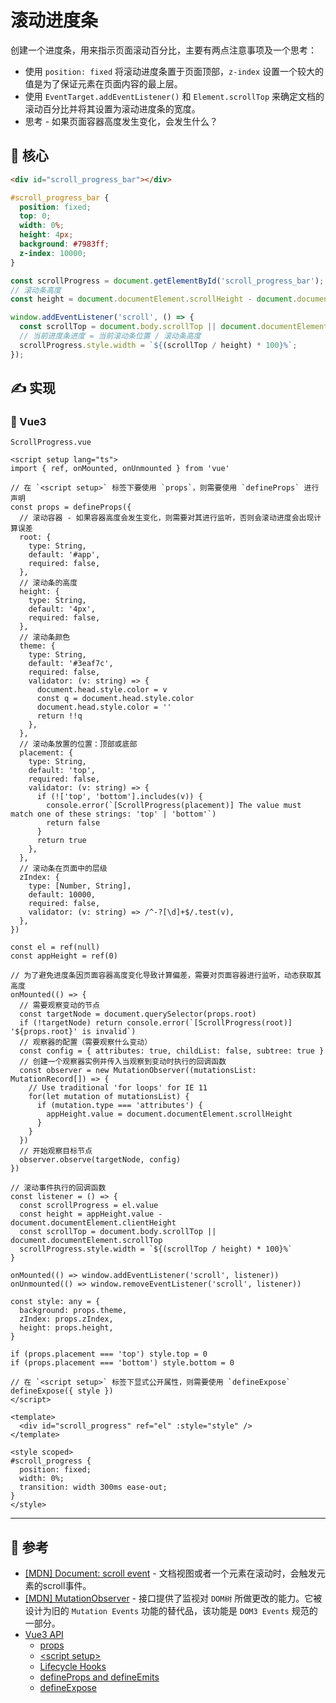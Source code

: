 # 滚动进度条

创建一个进度条，用来指示页面滚动百分比，主要有两点注意事项及一个思考：

- 使用 `position: fixed` 将滚动进度条置于页面顶部，`z-index` 设置一个较大的值是为了保证元素在页面内容的最上层。
- 使用 `EventTarget.addEventListener()` 和 `Element.scrollTop` 来确定文档的滚动百分比并将其设置为滚动进度条的宽度。
- 思考 - 如果页面容器高度发生变化，会发生什么？

## 💠 核心

```html
<div id="scroll_progress_bar"></div>
```

```css
#scroll_progress_bar {
  position: fixed;
  top: 0;
  width: 0%;
  height: 4px;
  background: #7983ff;
  z-index: 10000;
}
```

```js
const scrollProgress = document.getElementById('scroll_progress_bar');
// 滚动条高度
const height = document.documentElement.scrollHeight - document.documentElement.clientHeight;

window.addEventListener('scroll', () => {
  const scrollTop = document.body.scrollTop || document.documentElement.scrollTop;
  // 当前进度条进度 = 当前滚动条位置 / 滚动条高度
  scrollProgress.style.width = `${(scrollTop / height) * 100}%`;
});
```

## ✍️ 实现

### 🔶 Vue3

`ScrollProgress.vue`

```vue
<script setup lang="ts">
import { ref, onMounted, onUnmounted } from 'vue'

// 在 `<script setup>` 标签下要使用 `props`，则需要使用 `defineProps` 进行声明
const props = defineProps({
  // 滚动容器 - 如果容器高度会发生变化，则需要对其进行监听，否则会滚动进度会出现计算误差
  root: {
    type: String,
    default: '#app',
    required: false,
  },
  // 滚动条的高度
  height: {
    type: String,
    default: '4px',
    required: false,
  },
  // 滚动条颜色
  theme: {
    type: String,
    default: '#3eaf7c',
    required: false,
    validator: (v: string) => {
      document.head.style.color = v
      const q = document.head.style.color
      document.head.style.color = ''
      return !!q
    },
  },
  // 滚动条放置的位置：顶部或底部
  placement: {
    type: String,
    default: 'top',
    required: false,
    validator: (v: string) => {
      if (!['top', 'bottom'].includes(v)) {
        console.error(`[ScrollProgress(placement)] The value must match one of these strings: 'top' | 'bottom'`)
        return false
      }
      return true
    },
  },
  // 滚动条在页面中的层级
  zIndex: {
    type: [Number, String],
    default: 10000,
    required: false,
    validator: (v: string) => /^-?[\d]+$/.test(v),
  },
})

const el = ref(null)
const appHeight = ref(0)

// 为了避免进度条因页面容器高度变化导致计算偏差，需要对页面容器进行监听，动态获取其高度
onMounted(() => {
  // 需要观察变动的节点
  const targetNode = document.querySelector(props.root)
  if (!targetNode) return console.error(`[ScrollProgress(root)] '${props.root}' is invalid`)
  // 观察器的配置（需要观察什么变动）
  const config = { attributes: true, childList: false, subtree: true }
  // 创建一个观察器实例并传入当观察到变动时执行的回调函数
  const observer = new MutationObserver((mutationsList: MutationRecord[]) => {
    // Use traditional 'for loops' for IE 11
    for(let mutation of mutationsList) {
      if (mutation.type === 'attributes') {
        appHeight.value = document.documentElement.scrollHeight
      }
    }
  })
  // 开始观察目标节点
  observer.observe(targetNode, config)
})

// 滚动事件执行的回调函数
const listener = () => {
  const scrollProgress = el.value
  const height = appHeight.value - document.documentElement.clientHeight
  const scrollTop = document.body.scrollTop || document.documentElement.scrollTop
  scrollProgress.style.width = `${(scrollTop / height) * 100}%`
}

onMounted(() => window.addEventListener('scroll', listener))
onUnmounted(() => window.removeEventListener('scroll', listener))

const style: any = {
  background: props.theme,
  zIndex: props.zIndex,
  height: props.height,
}

if (props.placement === 'top') style.top = 0
if (props.placement === 'bottom') style.bottom = 0

// 在 `<script setup>` 标签下显式公开属性，则需要使用 `defineExpose`
defineExpose({ style })
</script>

<template>
  <div id="scroll_progress" ref="el" :style="style" />
</template>

<style scoped>
#scroll_progress {
  position: fixed;
  width: 0%;
  transition: width 300ms ease-out;
}
</style>
```

---

## 🔗 参考

- [[MDN] Document: scroll event](https://developer.mozilla.org/zh-CN/docs/Web/API/Document/scroll_event) - 文档视图或者一个元素在滚动时，会触发元素的scroll事件。
- [[MDN] MutationObserver](https://developer.mozilla.org/zh-CN/docs/Web/API/MutationObserver) - 接口提供了监视对 `DOM树` 所做更改的能力。它被设计为旧的 `Mutation Events` 功能的替代品，该功能是 `DOM3 Events` 规范的一部分。
- [Vue3 API](https://v3.vuejs.org/)
  - [props](https://v3.vuejs.org/api/options-data.html#props)
  - [\<script setup\>](https://v3.vuejs.org/api/sfc-script-setup.html#basic-syntax)
  - [Lifecycle Hooks](https://v3.vuejs.org/api/composition-api.html#lifecycle-hooks)
  - [defineProps and defineEmits](https://v3.vuejs.org/api/sfc-script-setup.html#defineprops-and-defineemits)
  - [defineExpose](https://v3.vuejs.org/api/sfc-script-setup.html#defineexpose)
